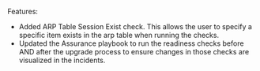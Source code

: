 Features:
 * Added ARP Table Session Exist check. This allows the user to specify a specific item exists in the
   arp table when running the checks.
 * Updated the Assurance playbook to run the readiness checks before AND after the upgrade process to ensure
   changes in those checks are visualized in the incidents.